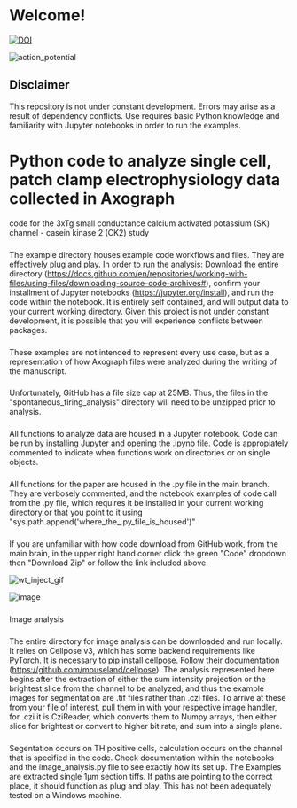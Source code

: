 


# Welcome!
[![DOI](https://zenodo.org/badge/742159143.svg)](https://doi.org/10.5281/zenodo.13891621)

![action_potential](https://github.com/heblanke/VTA_DA_neurons_casein_kinase_2_and_SK_channels-/assets/97766161/02929cb6-848a-4b0f-9b6a-c3b4257765a9)

## Disclaimer ##
This repository is not under constant development. Errors may arise as a result of dependency conflicts. Use requires basic Python knowledge and familiarity with Jupyter notebooks in order to run the examples. 


# Python code to analyze single cell, patch clamp electrophysiology data collected in Axograph
code for the 3xTg small conductance calcium activated potassium (SK) channel - casein kinase 2 (CK2) study

###
The example directory houses example code workflows and files. They are effectively plug and play. In order to run the analysis: Download the entire directory (https://docs.github.com/en/repositories/working-with-files/using-files/downloading-source-code-archives#), confirm your installment of Jupyter notebooks (https://jupyter.org/install), and run the code within the notebook. It is entirely self contained, and will output data to your current working directory. Given this project is not under constant development, it is possible that you will experience conflicts between packages. 

###
These examples are not intended to represent every use case, but as a representation of how Axograph files were analyzed during the writing of the manuscript. 

###
Unfortunately, GitHub has a file size cap at 25MB. Thus, the files in the "spontaneous_firing_analysis" directory will need to be unzipped prior to analysis. 


###
All functions to analyze data are housed in a Jupyter notebook. Code can be run by installing Jupyter and opening the .ipynb file. Code is appropiately commented to indicate when functions work on directories or on single objects. 

###
All functions for the paper are housed in the .py file in the main branch. They are verbosely commented, and the notebook examples of code call from the .py file, which requires it be installed in your current working directory or that you point to it using "sys.path.append('where_the_.py_file_is_housed')" 


###
If you are unfamiliar with how code download from GitHub work, from the main brain, in the upper right hand corner click the green "Code" dropdown then "Download Zip" or follow the link included above. 






![wt_inject_gif](https://github.com/heblanke/VTA_DA_neurons_casein_kinase_2_and_SK_channels-/assets/97766161/95505bfd-2399-446a-a7af-4071528ea589)





![image](https://github.com/user-attachments/assets/2c27bd4b-53db-488f-974e-9ce4ab181ffa)


###
Image analysis

###
The entire directory for image analysis can be downloaded and run locally. It relies on Cellpose v3, which has some backend requirements like PyTorch. It is necessary to pip install cellpose. Follow their documentation (https://github.com/mouseland/cellpose). The analysis represented here begins after the extraction of either the sum intensity projection or the brightest slice from the channel to be analyzed, and thus the example images for segmentation are .tif files rather than .czi files. To arrive at these from your file of interest, pull them in with your respective image handler, for .czi it is CziReader, which converts them to Numpy arrays, then either slice for brightest or convert to higher bit rate, and sum into a single plane. 

###
Segentation occurs on TH positive cells, calculation occurs on the channel that is specified in the code. Check documentation within the notebooks and the image_analysis.py file to see exactly how its set up. The Examples are extracted single 1µm section tiffs. If paths are pointing to the correct place, it should function as plug and play. This has not been adequately tested on a Windows machine. 
